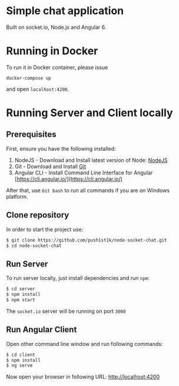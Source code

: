 # Simple chat application

Built on socket.io, Node.js and Angular 6.

# Running in Docker

To run it in Docker container, please issue

`docker-compose up`

and open `localhost:4200`.

# Running Server and Client locally
## Prerequisites

First, ensure you have the following installed:

1. NodeJS - Download and Install latest version of Node: [NodeJS](https://nodejs.org)
2. Git - Download and Install [Git](https://git-scm.com)
3. Angular CLI - Install Command Line Interface for Angular [https://cli.angular.io/](https://cli.angular.io/)

After that, use `Git bash` to run all commands if you are on Windows platform.

## Clone repository

In order to start the project use:

```bash
$ git clone https://github.com/push1st1k/node-socket-chat.git
$ cd node-socket-chat
```

## Run Server

To run server locally, just install dependencies and run `npm`:

```bash
$ cd server
$ npm install
$ npm start
```

The `socket.io` server will be running on port `3000`

## Run Angular Client

Open other command line window and run following commands:

```bash
$ cd client
$ npm install
$ ng serve
```

Now open your browser in following URL: [http://localhost:4200](http://localhost:4200/)